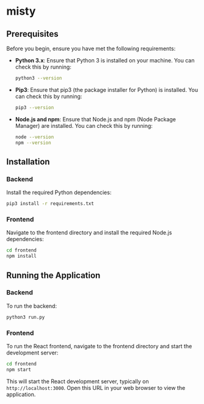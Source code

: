 # misty

## Prerequisites

Before you begin, ensure you have met the following requirements:

- **Python 3.x**: Ensure that Python 3 is installed on your machine. You can check this by running:
  ```bash
  python3 --version
  ```

- **Pip3**: Ensure that pip3 (the package installer for Python) is installed. You can check this by running:
  ```bash
  pip3 --version
  ```

- **Node.js and npm**: Ensure that Node.js and npm (Node Package Manager) are installed. You can check this by running:
  ```bash
  node --version
  npm --version
  ```

## Installation

### Backend

Install the required Python dependencies:

```bash
pip3 install -r requirements.txt
```

### Frontend

Navigate to the frontend directory and install the required Node.js dependencies:

```bash
cd frontend
npm install
```

## Running the Application

### Backend

To run the backend:

```bash
python3 run.py
```

### Frontend

To run the React frontend, navigate to the frontend directory and start the development server:

```bash
cd frontend
npm start
```

This will start the React development server, typically on `http://localhost:3000`. Open this URL in your web browser to view the application.